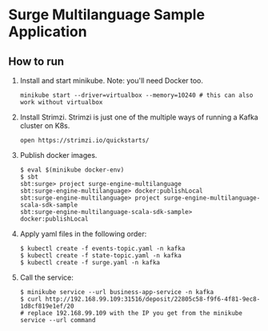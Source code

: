 Surge Multilanguage Sample Application
======================================

How to run
-----------

1. Install and start minikube. Note: you'll need Docker too.
    ```
    minikube start --driver=virtualbox --memory=10240 # this can also work without virtualbox
    ```
2. Install Strimzi. Strimzi is just one of the multiple ways of running a Kafka cluster on K8s.
   ```
   open https://strimzi.io/quickstarts/
   ```


3. Publish docker images.
   ```
   $ eval $(minikube docker-env)
   $ sbt
   sbt:surge> project surge-engine-multilanguage
   sbt:surge-engine-multilanguage> docker:publishLocal
   sbt:surge-engine-multilanguage> project surge-engine-multilanguage-scala-sdk-sample
   sbt:surge-engine-multilanguage-scala-sdk-sample> docker:publishLocal 
   ``` 
   
4. Apply yaml files in the following order:
   ```
   $ kubectl create -f events-topic.yaml -n kafka
   $ kubectl create -f state-topic.yaml -n kafka
   $ kubectl create -f surge.yaml -n kafka 
   ```

5. Call the service:

   ```
   $ minikube service --url business-app-service -n kafka
   $ curl http://192.168.99.109:31516/deposit/22805c58-f9f6-4f81-9ec8-1d8cf819e1ef/20
   # replace 192.168.99.109 with the IP you get from the minikube service --url command 
   ```
   

